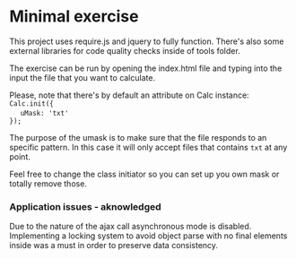 <h1>Minimal exercise</h1>

This project uses require.js and jquery to fully function.
There's also some external libraries for code quality checks inside of tools folder.

The exercise can be run by opening the index.html file and typing into the input the 
file that you want to calculate.

Please, note that there's by default an attribute on Calc instance:
<br>
`Calc.init({`<br>&nbsp;&nbsp;&nbsp;&nbsp;&nbsp;`uMask: 'txt'`<br>
`});`
<br>

The purpose of the umask is to make sure that the file responds to an specific pattern.
In this case it will only accept files that contains `txt` at any point.

Feel free to change the class initiator so you can set up you own mask or totally remove those.

<h3>Application issues - aknowledged</h3>
Due to the nature of the ajax call asynchronous mode is disabled.<br>
Implementing a locking system to avoid object parse with no final elements inside was a must
in order to preserve data consistency.